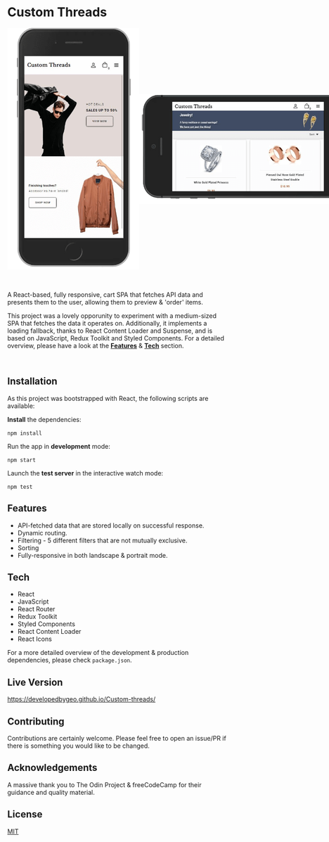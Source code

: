 # Custom Threads

<div style="display: flex">
<img src='./public/sample-v.png' height='550px' width='300px' alt='mobile viewport - portrait mode'/>
<img style="align-self: center" src='./public/sample-h.png' height='250px' width='500px'alt='mobile viewport - landscape mode'/>
</div>

<br>
<br>

A React-based, fully responsive, cart SPA that fetches API data and presents them to the user, allowing them to preview & 'order' items.

This project was a lovely opporunity to experiment with a medium-sized SPA that fetches the data it operates on. Additionally, it implements a loading fallback, thanks to React Content Loader and Suspense, and is based on JavaScript, Redux Toolkit and Styled Components. For a detailed overview, please have a look at the [**Features**](#features) & [**Tech**](#tech) section.

<br>

## Installation

As this project was bootstrapped with React, the following scripts are available:

**Install** the dependencies:

```
npm install
```

Run the app in **development** mode:

```
npm start
```

Launch the **test server** in the interactive watch mode:

```
npm test
```

## <a id='features'></a>Features

- API-fetched data that are stored locally on successful response.
- Dynamic routing.
- Filtering - 5 different filters that are not mutually exclusive.
- Sorting
- Fully-responsive in both landscape & portrait mode.

## <a id='tech'></a>Tech

- React
- JavaScript
- React Router
- Redux Toolkit
- Styled Components
- React Content Loader
- React Icons

For a more detailed overview of the development & production dependencies, please check `package.json`.

## Live Version

<https://developedbygeo.github.io/Custom-threads/>

## Contributing

Contributions are certainly welcome. Please feel free to open an issue/PR if there is something you would like to be changed.

## Acknowledgements

A massive thank you to The Odin Project & freeCodeCamp for their guidance and quality material.

## License

[MIT](./LICENSE.md)
